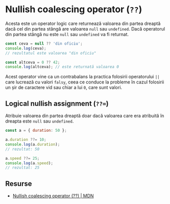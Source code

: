 # Nullish coalescing operator (`??`)

Acesta este un operator logic care returnează valoarea din partea dreaptă dacă cel din partea stângă are valoarea `null` sau `undefined`. Dacă operatorul din partea stângă nu este `null` sau `undefined` va fi returnat.

```javascript
const ceva = null ?? 'din oficiu';
console.log(ceva);
// rezultatul este valoarea "din oficiu"

const altceva = 0 ?? 42;
console.log(altceva); // este returnată valoarea 0
```

Acest operator vine ca un contrabalans la practica folosirii operatorului `||` care lucrează cu valori `falsy`, ceea ce conduce la probleme în cazul folosirii un șir de caractere vid sau chiar a lui `0`, care sunt valori.

## Logical nullish assignment (`??=`)

Atribuie valoarea din partea dreaptă doar dacă valoarea care era atribuită în dreapta este `null` sau `undefined`.

```javascript
const a = { duration: 50 };

a.duration ??= 10;
console.log(a.duration);
// rezultat: 50

a.speed ??= 25;
console.log(a.speed);
// rezultat: 25
```

## Resurse

- [Nullish coalescing operator (??) | MDN](https://developer.mozilla.org/en-US/docs/Web/JavaScript/Reference/Operators/Nullish_coalescing_operator)
